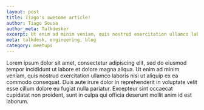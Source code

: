 ```yaml
---
layout: post
title: Tiago's awesome article!
author: Tiago Sousa
author_meta: Talkdesker
excerpt: Ut enim ad minim veniam, quis nostrud exercitation ullamco laboris nisi ut aliquip ex ea commodo consequat.
meta: talkdesk, engineering, blog
category: meetups
---
```


Lorem ipsum dolor sit amet, consectetur adipiscing elit, sed do eiusmod tempor incididunt ut labore et dolore magna aliqua. Ut enim ad minim veniam, quis nostrud exercitation ullamco laboris nisi ut aliquip ex ea commodo consequat. Duis aute irure dolor in reprehenderit in voluptate velit esse cillum dolore eu fugiat nulla pariatur. Excepteur sint occaecat cupidatat non proident, sunt in culpa qui officia deserunt mollit anim id est laborum.
